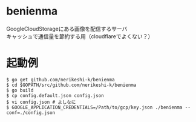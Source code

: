 # benienma
GoogleCloudStorageにある画像を配信するサーバ  
キャッシュで通信量を節約する用（cloudflareでよくない？）

# 起動例
```
$ go get github.com/nerikeshi-k/benienma
$ cd $GOPATH/src/github.com/nerikeshi-k/benienma
$ go build
$ cp config.default.json config.json
$ vi config.json # よしなに
$ GOOGLE_APPLICATION_CREDENTIALS=/Path/to/gcp/key.json ./benienma --conf=./config.json
```
